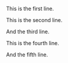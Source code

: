 This is the first line.

This is the second line.

And the third line.

This is the fourth line.

And the fifth line. 